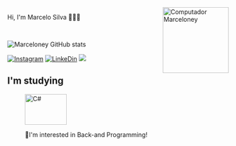 


<img src="https://thumbs.dreamstime.com/b/programa%C3%A7%C3%A3o-do-vetor-codificando-o-conceito-desenvolvimento-da-web-opini%C3%A3o-superior-programador-com-c%C3%B3digo-de-tela-111954167.jpg" min-width="150px" max-width="150px" width="150px" align="right" alt="Computador Marceloney">



Hi, I'm Marcelo Silva 👨🏻‍💻
</div><br/>



![Marceloney GitHub stats](https://github-readme-stats.vercel.app/api?username=Marceloney&show_icons=true&theme=)



[![Instagram](https://img.shields.io/badge/Instagram-E4405F?style=for-the-badge&logo=instagram&logoColor=white)](https://www.instagram.com/marceloneyy/)
[![LinkeDin](https://img.shields.io/badge/LinkedIn-0077B5?style=for-the-badge&logo=linkedin&logoColor=white)](https://www.linkedin.com/in/marcelo-silva-40b39422b/)
 <a href="https://wa.me/5575988949127"><img src="https://img.shields.io/badge/WhatsApp-25D366?style=for-the-badge&logo=whatsapp&logoColor=white" target="_blank"></a>
</div>


##  I'm studying


<dir style="display: incline_block"><br\>
<img align="center" alt="C#" height="70" width="95" src="https://hotmart.s3.amazonaws.com/product_pictures/31a28599-cf71-42ff-95b2-d8e2ae636bd0/CSharp.png">
  </div><br/>
  
👀I'm interested in Back-and Programming!
  
</div>
  
 
  
  
  

